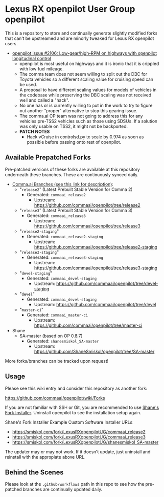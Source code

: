 # Lexus RX openpilot User Group openpilot

This is a repository to store and continually generate slightly modified forks
that can't be upstreamed and are minorly tweaked for Lexus RX openpilot users.

* [openpilot issue #2106: Low-gear/high-RPM on highways with openpilot longitudinal control][ghopissue]
  * openpilot is most useful on highways and it is ironic that it is crippled
    with low fuel mileage.
  * The comma team does not seem willing to split out the DBC for Toyota
    vehicles so a different scaling value for cruising speed can be used.
  * A proposal to have different scaling values for models of vehicles in the
    codebase while preserving the DBC scaling was not received well and called
    a "hack".
  * No one has or is currently willing to put in the work to try to figure out
    another "proper" alternative to stop this gearing issue.
  * The comma.ai OP team was not going to address this for any vehicles pre-TSS2
    vehicles such as those using SDSUs. If a solution was only usable on TSS2,
    it might not be backported.
  * **PATCH NOTES**
    * Hack vCruise in controlsd.py to scale by 0.974 as soon as possible before
      passing onto rest of openpilot.

## Available Prepatched Forks

Pre-patched versions of these forks are available at this repository underneath
these branches. These are continuously synced daily.


* [Comma.ai Branches (see this link for description)][commaaiext]:
  * "`release2`" (Latest Prebuilt Stable Version for Comma 2)
    * Generated: `commaai_release2`
      * Upstream: https://github.com/commaai/openpilot/tree/release2
  * "`release3`" (Latest Prebuilt Stable Version for Comma 3)
    * Generated: `commaai_release3`
      * Upstream: https://github.com/commaai/openpilot/tree/release3
  * "`release2-staging`"
    * Generated: `commaai_release2-staging`
      * Upstream: https://github.com/commaai/openpilot/tree/release2-staging
  * "`release3-staging`"
    * Generated: `commaai_release3-staging`
      * Upstream: https://github.com/commaai/openpilot/tree/release3-staging
  * "`devel-staging`"
    * Generated: `commaai_devel-staging`
      * Upstream: https://github.com/commaai/openpilot/tree/devel-staging
  * "`devel`"
    * Generated: `commaai_devel-staging`
      * Upstream: https://github.com/commaai/openpilot/tree/devel
  * "`master-ci`"
    * Generated: `commaai_master-ci`
      * Upstream: https://github.com/commaai/openpilot/tree/master-ci
* Shane  
  * SA-master (based on OP 0.8.7)
    * Generated: `shanesmiskol_SA-master`
      * Upstream: https://github.com/ShaneSmiskol/openpilot/tree/SA-master

More forks/branches can be tracked upon request!

## Usage

Please see this wiki entry and consider this repository as another fork:

https://github.com/commaai/openpilot/wiki/Forks

If you are not familiar with SSH or Git, you are recommended to use
[Shane's Fork Installer][shaneforkinstaller]. Uninstall openpilot to see the
installation setup again.

Shane's Fork Installer Example Custom Software Installer URLs:

* https://smiskol.com/fork/LexusRXopenpilotUG/commaai_release2
* https://smiskol.com/fork/LexusRXopenpilotUG/commaai_release3
* https://smiskol.com/fork/LexusRXopenpilotUG/shanesmiskol_SA-master

The updater may or may not work. If it doesn't update, just uninstall and
reinstall with the appropiate above URL.

## Behind the Scenes

Please look at the `.github/workflows` path in this repo to see how the
pre-patched branches are continually updated daily.


[ghopissue]: https://github.com/commaai/openpilot/issues/2106
[shaneforkinstaller]: https://github.com/ShaneSmiskol/openpilot-installer-generator
[commaaiext]: https://comma-ai.medium.com/a-2020-theme-externalization-13b33326d8b3
